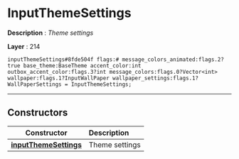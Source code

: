 # InputThemeSettings

**Description** : *Theme settings*

**Layer** : 214

```tl
inputThemeSettings#8fde504f flags:# message_colors_animated:flags.2?true base_theme:BaseTheme accent_color:int outbox_accent_color:flags.3?int message_colors:flags.0?Vector<int> wallpaper:flags.1?InputWallPaper wallpaper_settings:flags.1?WallPaperSettings = InputThemeSettings;
```

---

## Constructors

| Constructor | Description |
| :---: | :--- |
| [**inputThemeSettings**](constructor/inputThemeSettings) | Theme settings |
